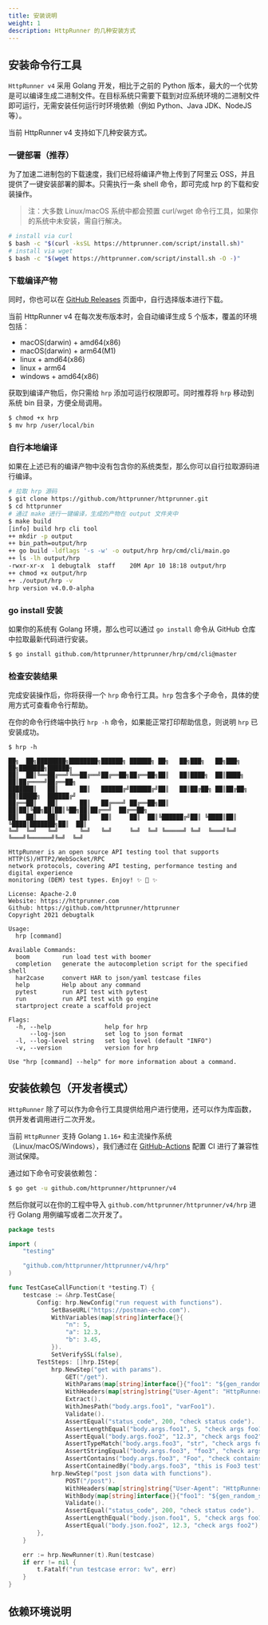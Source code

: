 ```yaml
---
title: 安装说明
weight: 1
description: HttpRunner 的几种安装方式
---
```


## 安装命令行工具

`HttpRunner v4` 采用 Golang 开发，相比于之前的 Python 版本，最大的一个优势是可以编译生成二进制文件。在目标系统只需要下载到对应系统环境的二进制文件即可运行，无需安装任何运行时环境依赖（例如 Python、Java JDK、NodeJS 等）。

当前 HttpRunner v4 支持如下几种安装方式。

### 一键部署（推荐）

为了加速二进制包的下载速度，我们已经将编译产物上传到了阿里云 OSS，并且提供了一键安装部署的脚本。只需执行一条 shell 命令，即可完成 hrp 的下载和安装操作。

> 注：大多数 Linux/macOS 系统中都会预置 curl/wget 命令行工具，如果你的系统中未安装，需自行解决。

```bash
# install via curl
$ bash -c "$(curl -ksSL https://httprunner.com/script/install.sh)"
# install via wget
$ bash -c "$(wget https://httprunner.com/script/install.sh -O -)"
```

### 下载编译产物

同时，你也可以在 [GitHub Releases][releases] 页面中，自行选择版本进行下载。

当前 HttpRunner v4 在每次发布版本时，会自动编译生成 5 个版本，覆盖的环境包括：

- macOS(darwin) + amd64(x86)
- macOS(darwin) + arm64(M1)
- linux + amd64(x86)
- linux + arm64
- windows + amd64(x86)

获取到编译产物后，你只需给 `hrp` 添加可运行权限即可。同时推荐将 `hrp` 移动到系统 bin 目录，方便全局调用。

```bash
$ chmod +x hrp
$ mv hrp /user/local/bin
```

### 自行本地编译

如果在上述已有的编译产物中没有包含你的系统类型，那么你可以自行拉取源码进行编译。

```bash
# 拉取 hrp 源码
$ git clone https://github.com/httprunner/httprunner.git
$ cd httprunner
# 通过 make 进行一键编译，生成的产物在 output 文件夹中
$ make build
[info] build hrp cli tool
++ mkdir -p output
++ bin_path=output/hrp
++ go build -ldflags '-s -w' -o output/hrp hrp/cmd/cli/main.go
++ ls -lh output/hrp
-rwxr-xr-x  1 debugtalk  staff    20M Apr 10 18:18 output/hrp
++ chmod +x output/hrp
++ ./output/hrp -v
hrp version v4.0.0-alpha
```

### go install 安装

如果你的系统有 Golang 环境，那么也可以通过 `go install` 命令从 GitHub 仓库中拉取最新代码进行安装。

```bash
$ go install github.com/httprunner/httprunner/hrp/cmd/cli@master
```

### 检查安装结果

完成安装操作后，你将获得一个 `hrp` 命令行工具。`hrp` 包含多个子命令，具体的使用方式可查看命令行帮助。

在你的命令行终端中执行 `hrp -h` 命令，如果能正常打印帮助信息，则说明 `hrp` 已安装成功。

```text
$ hrp -h

██╗  ██╗████████╗████████╗██████╗ ██████╗ ██╗   ██╗███╗   ██╗███╗   ██╗███████╗██████╗
██║  ██║╚══██╔══╝╚══██╔══╝██╔══██╗██╔══██╗██║   ██║████╗  ██║████╗  ██║██╔════╝██╔══██╗
███████║   ██║      ██║   ██████╔╝██████╔╝██║   ██║██╔██╗ ██║██╔██╗ ██║█████╗  ██████╔╝
██╔══██║   ██║      ██║   ██╔═══╝ ██╔══██╗██║   ██║██║╚██╗██║██║╚██╗██║██╔══╝  ██╔══██╗
██║  ██║   ██║      ██║   ██║     ██║  ██║╚██████╔╝██║ ╚████║██║ ╚████║███████╗██║  ██║
╚═╝  ╚═╝   ╚═╝      ╚═╝   ╚═╝     ╚═╝  ╚═╝ ╚═════╝ ╚═╝  ╚═══╝╚═╝  ╚═══╝╚══════╝╚═╝  ╚═╝

HttpRunner is an open source API testing tool that supports HTTP(S)/HTTP2/WebSocket/RPC
network protocols, covering API testing, performance testing and digital experience
monitoring (DEM) test types. Enjoy! ✨ 🚀 ✨

License: Apache-2.0
Website: https://httprunner.com
Github: https://github.com/httprunner/httprunner
Copyright 2021 debugtalk

Usage:
  hrp [command]

Available Commands:
  boom         run load test with boomer
  completion   generate the autocompletion script for the specified shell
  har2case     convert HAR to json/yaml testcase files
  help         Help about any command
  pytest       run API test with pytest
  run          run API test with go engine
  startproject create a scaffold project

Flags:
  -h, --help               help for hrp
      --log-json           set log to json format
  -l, --log-level string   set log level (default "INFO")
  -v, --version            version for hrp

Use "hrp [command] --help" for more information about a command.
```

## 安装依赖包（开发者模式）

`HttpRunner` 除了可以作为命令行工具提供给用户进行使用，还可以作为库函数，供开发者调用进行二次开发。

当前 `HttpRunner` 支持 Golang `1.16+` 和主流操作系统（Linux/macOS/Windows），我们通过在 [GitHub-Actions][github-actions] 配置 CI 进行了兼容性测试保障。

通过如下命令可安装依赖包：

```bash
$ go get -u github.com/httprunner/httprunner/v4
```

然后你就可以在你的工程中导入 `github.com/httprunner/httprunner/v4/hrp` 进行 Golang 用例编写或者二次开发了。

```go
package tests

import (
	"testing"

	"github.com/httprunner/httprunner/v4/hrp"
)

func TestCaseCallFunction(t *testing.T) {
	testcase := &hrp.TestCase{
		Config: hrp.NewConfig("run request with functions").
			SetBaseURL("https://postman-echo.com").
			WithVariables(map[string]interface{}{
				"n": 5,
				"a": 12.3,
				"b": 3.45,
			}).
			SetVerifySSL(false),
		TestSteps: []hrp.IStep{
			hrp.NewStep("get with params").
				GET("/get").
				WithParams(map[string]interface{}{"foo1": "${gen_random_string($n)}", "foo2": "${max($a, $b)}", "foo3": "Foo3"}).
				WithHeaders(map[string]string{"User-Agent": "HttpRunnerPlus"}).
				Extract().
				WithJmesPath("body.args.foo1", "varFoo1").
				Validate().
				AssertEqual("status_code", 200, "check status code").
				AssertLengthEqual("body.args.foo1", 5, "check args foo1").
				AssertEqual("body.args.foo2", "12.3", "check args foo2").
				AssertTypeMatch("body.args.foo3", "str", "check args foo3 is type string").
				AssertStringEqual("body.args.foo3", "foo3", "check args foo3 case-insensitivity").
				AssertContains("body.args.foo3", "Foo", "check contains ").
				AssertContainedBy("body.args.foo3", "this is Foo3 test", "check contained by"), // notice: request params value will be converted to string
			hrp.NewStep("post json data with functions").
				POST("/post").
				WithHeaders(map[string]string{"User-Agent": "HttpRunnerPlus"}).
				WithBody(map[string]interface{}{"foo1": "${gen_random_string($n)}", "foo2": "${max($a, $b)}"}).
				Validate().
				AssertEqual("status_code", 200, "check status code").
				AssertLengthEqual("body.json.foo1", 5, "check args foo1").
				AssertEqual("body.json.foo2", 12.3, "check args foo2"),
		},
	}

	err := hrp.NewRunner(t).Run(testcase)
	if err != nil {
		t.Fatalf("run testcase error: %v", err)
	}
}
```

## 依赖环境说明



[releases]: https://github.com/httprunner/httprunner/releases
[github-actions]: https://github.com/httprunner/httprunner/actions
